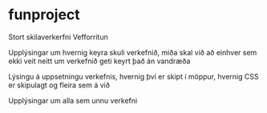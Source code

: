 # funproject
Stort skilaverkerfni Vefforritun

Upplýsingar um hvernig keyra skuli verkefnið, miða skal við að einhver sem ekki veit
neitt um verkefnið geti keyrt það án vandræða

Lýsingu á uppsetningu verkefnis, hvernig því er skipt í möppur, hvernig CSS er
skipulagt og fleira sem á við

Upplýsingar um alla sem unnu verkefni
